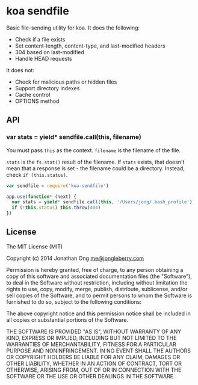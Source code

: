 
# koa sendfile

Basic file-sending utility for koa. It does the following:

- Check if a file exists
- Set content-length, content-type, and last-modified headers
- 304 based on last-modified
- Handle HEAD requests

It does not:

- Check for malicious paths or hidden files
- Support directory indexes
- Cache control
- OPTIONS method

## API

### var stats = yield* sendfile.call(this, filename)

You must pass `this` as the context. `filename` is the filename of the file.

`stats` is the `fs.stat()` result of the filename. If `stats` exists, that doesn't mean that a response is set - the filename could be a directory. Instead, check `if (this.status)`.

```js
var sendfile = require('koa-sendfile')

app.use(function* (next) {
  var stats = yield* sendfile.call(this, '/Users/jong/.bash_profile')
  if (!this.status) this.throw(404)
})
```

## License

The MIT License (MIT)

Copyright (c) 2014 Jonathan Ong me@jongleberry.com

Permission is hereby granted, free of charge, to any person obtaining a copy
of this software and associated documentation files (the "Software"), to deal
in the Software without restriction, including without limitation the rights
to use, copy, modify, merge, publish, distribute, sublicense, and/or sell
copies of the Software, and to permit persons to whom the Software is
furnished to do so, subject to the following conditions:

The above copyright notice and this permission notice shall be included in
all copies or substantial portions of the Software.

THE SOFTWARE IS PROVIDED "AS IS", WITHOUT WARRANTY OF ANY KIND, EXPRESS OR
IMPLIED, INCLUDING BUT NOT LIMITED TO THE WARRANTIES OF MERCHANTABILITY,
FITNESS FOR A PARTICULAR PURPOSE AND NONINFRINGEMENT. IN NO EVENT SHALL THE
AUTHORS OR COPYRIGHT HOLDERS BE LIABLE FOR ANY CLAIM, DAMAGES OR OTHER
LIABILITY, WHETHER IN AN ACTION OF CONTRACT, TORT OR OTHERWISE, ARISING FROM,
OUT OF OR IN CONNECTION WITH THE SOFTWARE OR THE USE OR OTHER DEALINGS IN
THE SOFTWARE.
